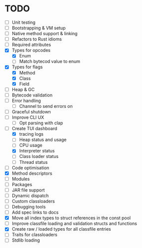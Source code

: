 # TODO

- [ ] Unit testing
- [ ] Bootstrapping & VM setup
- [ ] Native method support & linking
- [ ] Refactors to Rust idioms
- [ ] Required attributes
- [x] Types for opcodes
    - [x] Enum
    - [ ] Match bytecod value to enum
- [x] Types for flags
    - [x] Method
    - [x] Class
    - [x] Field
- [ ] Heap & GC
- [ ] Bytecode validation
- [ ] Error handling
    - [ ] Channel to send errors on
- [ ] Graceful shutdown
- [ ] Improve CLI UX
    - [ ] Opt parsing with clap
- [ ] Create TUI dashboard
    - [x] tracing logs
    - [ ] Heap status and usage
    - [ ] CPU usage
    - [x] Interpreter status
    - [ ] Class loader status
    - [ ] Thread status
- [ ] Code optimisation
- [x] Method descriptors
- [ ] Modules
- [ ] Packages
- [ ] JAR file support
- [ ] Dynamic dispatch
- [ ] Custom classloaders
- [ ] Debugging tools
- [ ] Add spec links to docs
- [x] Move all index types to struct references in the const pool
- [ ] Improve classfile loading and validation structs and functions
- [x] Create raw / loaded types for all classfile entries
- [ ] Traits for classloaders
- [ ] Stdlib loading